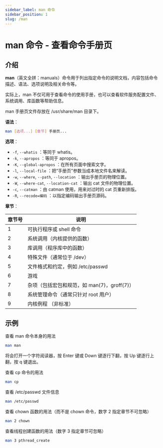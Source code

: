 ```yaml
---
sidebar_label: man 命令
sidebar_position: 1
slug: /man
---
```


# man 命令 - 查看命令手册页



## 介绍

**man**（英文全拼：manuals）命令用于列出指定命令的说明文档，内容包括命令描述、语法、选项说明及相关命令等。

实际上，man 不仅可用于查看命令的使用手册，也可以查看软件服务配置文件、系统调用、库函数等帮助信息。

man 手册页文件存放在 /usr/share/man 目录下。

**语法**：

```bash
man [选项...] [章节] 手册页...
```

**选项**：

- `-f`, `--whatis` ：等同于 whatis。
- `-k`, `--apropos` ：等同于 apropos。
- `-K`, `--global-apropos` ：在所有页面中搜索文字。
- `-l`, `--local-file` ：把“手册页”参数当成本地文件名来解读。
- `-w`, `--where`, `--path`, `--location` ：输出手册页的物理位置。
- `-W`, `--where-cat`, `--location-cat` ：输出 cat 文件的物理位置。
- `-c`, `--catman` ：由 catman 使用，用来对过时的 cat 页重新排版。
- `-R`, `--recode=编码` ：以指定编码输出手册页源码。

**章节**：

| 章节号 | 说明                                        |
| ------ | ------------------------------------------- |
| 1      | 可执行程序或 shell 命令                     |
| 2      | 系统调用（内核提供的函数）                  |
| 3      | 库调用（程序库中的函数）                    |
| 4      | 特殊文件（通常位于 /dev）                   |
| 5      | 文件格式和约定，例如 /etc/passwd            |
| 6      | 游戏                                        |
| 7      | 杂项（包括宏包和规范，如 man(7)，groff(7)） |
| 8      | 系统管理命令（通常只针对 root 用户）        |
| 9      | 内核例程 （非标准）                         |



## 示例

查看 man 命令本身的用法

```bash
man man
```

将会打开一个字符阅读器，按 Enter 键或 Down 键逐行下翻，按 Up 键逐行上翻，按 q 键退出。

查看 cp 命令的用法

```bash
man cp
```

查看 /etc/passwd 文件信息

```bash
man /etc/passwd
```

查看 chown 函数的用法（而不是 chown 命令，数字 2 指定章节不可忽略）

```bash
man 2 chown
```

查看线程创建函数的用法（数字 3 指定章节可忽略）

```bash
man 3 pthread_create
```

